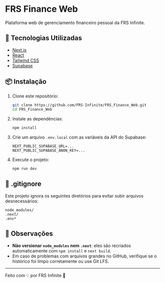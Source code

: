 # FRS Finance Web

Plataforma web de gerenciamento financeiro pessoal da FRS Infinite.

## 🚀 Tecnologias Utilizadas

- [Next.js](https://nextjs.org/)
- [React](https://reactjs.org/)
- [Tailwind CSS](https://tailwindcss.com/)
- [Supabase](https://supabase.io/)

## 📦 Instalação

1. Clone este repositório:
   ```bash
   git clone https://github.com/FRS-Infinite/FRS_Finance_Web.git
   cd FRS_Finance_Web
   ```

2. Instale as dependências:
   ```bash
   npm install
   ```

3. Crie um arquivo `.env.local` com as variáveis da API do Supabase:
   ```env
   NEXT_PUBLIC_SUPABASE_URL=...
   NEXT_PUBLIC_SUPABASE_ANON_KEY=...
   ```

4. Execute o projeto:
   ```bash
   npm run dev
   ```

## 🧾 .gitignore

Este projeto ignora os seguintes diretórios para evitar subir arquivos desnecessários:

```
node_modules/
.next/
.env*
```

## 📌 Observações

- **Não versionar `node_modules` nem `.next`**: eles são recriados automaticamente com `npm install` e `next build`.
- Em caso de problemas com arquivos grandes no GitHub, verifique se o histórico foi limpo corretamente ou use Git LFS.

---

Feito com 💡 por FRS Infinite 🚀